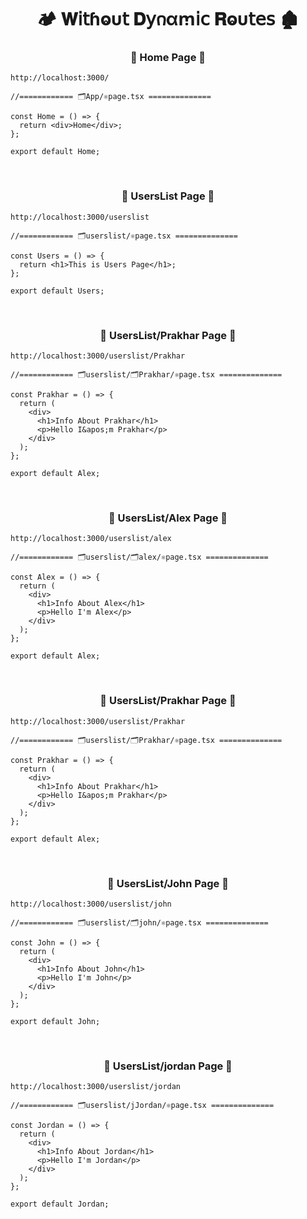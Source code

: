 <h1  align="center" > 🏕️ 𝐖𝗂𝗍ɦⱺυ𝗍 𝐃𝗒𐓣αꭑ𝗂𝖼 𝐑ⱺυ𝗍𝖾𝗌 🏚️</h1>

<h3 align="center" > 🐇 Home Page  🦚</h3>

```dash
http://localhost:3000/
```

```TSX
//============ 🗂️App/⚛️page.tsx ============== 

const Home = () => {
  return <div>Home</div>;
};

export default Home;

```

</br>

<h3 align="center" > 🐇 UsersList Page  🦚</h3>

```dash
http://localhost:3000/userslist
```

```TSX
//============ 🗂️userslist/⚛️page.tsx ============== 

const Users = () => {
  return <h1>This is Users Page</h1>;
};

export default Users;

```

</br>

<h3 align="center" > 🐇 UsersList/Prakhar Page  🦚</h3>

```dash
http://localhost:3000/userslist/Prakhar
```

```TSX
//============ 🗂️userslist/🗂️Prakhar/⚛️page.tsx ============== 

const Prakhar = () => {
  return (
    <div>
      <h1>Info About Prakhar</h1>
      <p>Hello I&apos;m Prakhar</p>
    </div>
  );
};

export default Alex;

```

</br>

<h3 align="center" > 🐇 UsersList/Alex Page  🦚</h3>

```dash
http://localhost:3000/userslist/alex
```

```TSX
//============ 🗂️userslist/🗂️alex/⚛️page.tsx ============== 

const Alex = () => {
  return (
    <div>
      <h1>Info About Alex</h1>
      <p>Hello I'm Alex</p>
    </div>
  );
};

export default Alex;

```

</br>

<h3 align="center" > 🐇 UsersList/Prakhar Page  🦚</h3>

```dash
http://localhost:3000/userslist/Prakhar
```

```TSX
//============ 🗂️userslist/🗂️Prakhar/⚛️page.tsx ============== 

const Prakhar = () => {
  return (
    <div>
      <h1>Info About Prakhar</h1>
      <p>Hello I&apos;m Prakhar</p>
    </div>
  );
};

export default Alex;

```

</br>

<h3 align="center" > 🐇 UsersList/John Page  🦚</h3>

```dash
http://localhost:3000/userslist/john
```

```TSX
//============ 🗂️userslist/🗂️john/⚛️page.tsx ============== 

const John = () => {
  return (
    <div>
      <h1>Info About John</h1>
      <p>Hello I'm John</p>
    </div>
  );
};

export default John;

```

</br>

<h3 align="center" > 🐇 UsersList/jordan Page  🦚</h3>

```dash
http://localhost:3000/userslist/jordan
```

```TSX
//============ 🗂️userslist/jJordan/⚛️page.tsx ============== 

const Jordan = () => {
  return (
    <div>
      <h1>Info About Jordan</h1>
      <p>Hello I'm Jordan</p>
    </div>
  );
};

export default Jordan;

```
